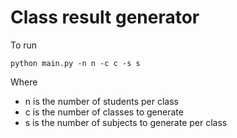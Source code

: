 # Class result generator

To run
````
python main.py -n n -c c -s s
````

Where
* n is the number of students per class
* c is the number of classes to generate
* s is the number of subjects to generate per class
